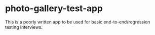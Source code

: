 # photo-gallery-test-app
This is a poorly written app to be used for basic end-to-end/regression testing interviews.
